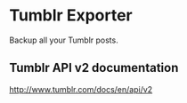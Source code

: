 # Tumblr Exporter

Backup all your Tumblr posts.

## Tumblr API v2 documentation

<http://www.tumblr.com/docs/en/api/v2>
